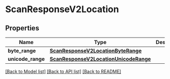 # ScanResponseV2Location

## Properties
Name | Type | Description | Notes
------------ | ------------- | ------------- | -------------
**byte_range** | [**ScanResponseV2LocationByteRange**](ScanResponseV2LocationByteRange.md) |  | [optional] 
**unicode_range** | [**ScanResponseV2LocationUnicodeRange**](ScanResponseV2LocationUnicodeRange.md) |  | [optional] 

[[Back to Model list]](../README.md#documentation-for-models) [[Back to API list]](../README.md#documentation-for-api-endpoints) [[Back to README]](../README.md)


